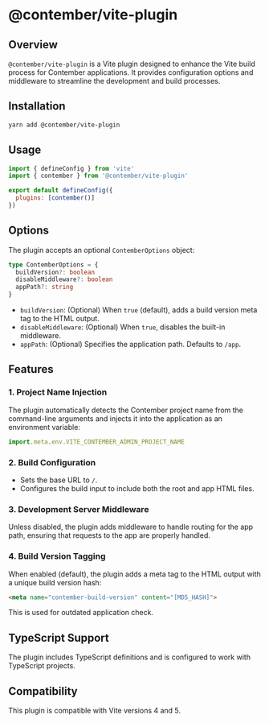 # @contember/vite-plugin

## Overview

`@contember/vite-plugin` is a Vite plugin designed to enhance the Vite build process for Contember applications. It provides configuration options and middleware to streamline the development and build processes.

## Installation

```bash
yarn add @contember/vite-plugin
```

## Usage

```javascript
import { defineConfig } from 'vite'
import { contember } from '@contember/vite-plugin'

export default defineConfig({
  plugins: [contember()]
})
```

## Options

The plugin accepts an optional `ContemberOptions` object:

```typescript
type ContemberOptions = {
  buildVersion?: boolean
  disableMiddleware?: boolean
  appPath?: string
}
```

- `buildVersion`: (Optional) When `true` (default), adds a build version meta tag to the HTML output.
- `disableMiddleware`: (Optional) When `true`, disables the built-in middleware.
- `appPath`: (Optional) Specifies the application path. Defaults to `/app`.

## Features

### 1. Project Name Injection

The plugin automatically detects the Contember project name from the command-line arguments and injects it into the application as an environment variable:

```javascript
import.meta.env.VITE_CONTEMBER_ADMIN_PROJECT_NAME
```

### 2. Build Configuration

- Sets the base URL to `/`.
- Configures the build input to include both the root and app HTML files.

### 3. Development Server Middleware

Unless disabled, the plugin adds middleware to handle routing for the app path, ensuring that requests to the app are properly handled.

### 4. Build Version Tagging

When enabled (default), the plugin adds a meta tag to the HTML output with a unique build version hash:

```html
<meta name="contember-build-version" content="[MD5_HASH]">
```
This is used for outdated application check.

## TypeScript Support

The plugin includes TypeScript definitions and is configured to work with TypeScript projects.

## Compatibility

This plugin is compatible with Vite versions 4 and 5.

